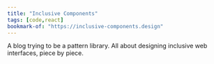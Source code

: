 ```yaml
---
title: "Inclusive Components"
tags: [code,react]
bookmark-of: "https://inclusive-components.design"
---
```

A blog trying to be a pattern library. All about designing inclusive web interfaces, piece by piece.